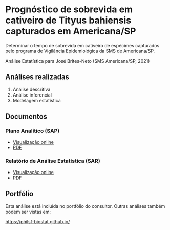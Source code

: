 # Prognóstico de sobrevida em cativeiro de Tityus bahiensis capturados em Americana/SP

Determinar o tempo de sobrevida em cativeiro de espécimes capturados pelo programa de Vigilância Epidemiológica da SMS de Americana/SP.

Análise Estatística para José Brites-Neto (SMS Americana/SP, 2021)

## Análises realizadas

1. Análise descritiva
1. Análise inferencial
1. Modelagem estatística

## Documentos

### Plano Analítico (SAP)

<!-- - [Visualização online][sapviz-v02] -->
<!-- - [Download][sappdf-v02] -->

- [Visualização online][sapviz-v01]
- [PDF][sappdf-v01]

### Relatório de Análise Estatística (SAR)

<!-- - [Visualização online][reportviz-v02] -->
<!-- - [Download][pdf-v02] -->

- [Visualização online][reportviz-v01]
- [PDF][pdf-v01]

## Portfólio

Esta análise está incluída no portfólio do consultor.
Outras análises também podem ser vistas em:

<https://philsf-biostat.github.io/>

<!-- --- -->

[sapviz-v01]: report/SAP-2021-008-JB-v01.md
[sapviz-v02]: report/SAP-2021-008-JB-v02.md
[sappdf-v01]: https://docs.google.com/viewer?url=https://github.com/philsf-biostat/SAR-2021-008-JB/raw/main/report/SAP-2021-008-JB-v01.pdf
[sappdf-v02]: https://docs.google.com/viewer?url=https://github.com/philsf-biostat/SAR-2021-008-JB/raw/main/report/SAP-2021-008-JB-v02.pdf

[reportviz-v01]: report/SAR-2021-008-JB-v01.md
[reportviz-v02]: report/SAR-2021-008-JB-v02.md
[pdf-v01]: https://docs.google.com/viewer?url=https://github.com/philsf-biostat/SAR-2021-008-JB/raw/main/report/SAR-2021-008-JB-v01.pdf
[pdf-v02]: https://docs.google.com/viewer?url=https://github.com/philsf-biostat/SAR-2021-008-JB/raw/main/report/SAR-2021-008-JB-v02.pdf
[docx-v01]: https://docs.google.com/viewer?url=https://github.com/philsf-biostat/SAR-2021-008-JB/raw/main/report/SAR-2021-008-JB-v01.docx
[docx-v02]: https://docs.google.com/viewer?url=https://github.com/philsf-biostat/SAR-2021-008-JB/raw/main/report/SAR-2021-008-JB-v02.docx

[releases]: https://github.com/philsf-biostat/SAR-2021-008-JB/releases/
[milestone-v01]: https://github.com/philsf-biostat/SAR-2021-008-JB/milestone/mmm01
[v01-project]: https://github.com/philsf-biostat/SAR-2021-008-JB/projects/ppp01
[milestone-v02]: https://github.com/philsf-biostat/SAR-2021-008-JB/milestone/mmm02
[v02-project]: https://github.com/philsf-biostat/SAR-2021-008-JB/projects/ppp02
